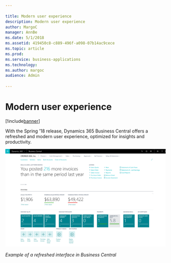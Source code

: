 ```yaml
---

title: Modern user experience
description: Modern user experience
author: MargoC
manager: AnnBe
ms.date: 5/1/2018
ms.assetid: 419450c8-c889-496f-a098-07b14ac9cece
ms.topic: article
ms.prod: 
ms.service: business-applications
ms.technology: 
ms.author: margoc
audience: Admin

---
```

#  Modern user experience




[!include[banner](../../../includes/banner.md)]

With the Spring ’18 release, Dynamics 365 Business Central offers a refreshed
and modern user experience, optimized for insights and productivity.

![A screenshot showing an example of the refreshed interface in Business Central](media/modern-user-experience-1.png "A screenshot showing an example of the refreshed interface in Business Central")
<!-- SMB_BusinessCentral_ModenaRoleCenter_A.png -->


*Example of a refreshed interface in Business Central*
